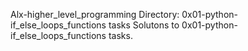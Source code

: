 Alx-higher_level_programming
Directory: 0x01-python-if_else_loops_functions tasks
Solutons to 0x01-python-if_else_loops_functions tasks.
